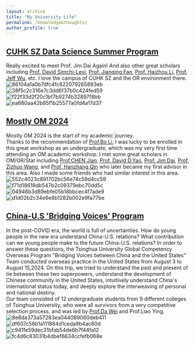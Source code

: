 ```yaml
---
layout: archive
title: "My University Life"
permalink: /knowledge&thoughts/
author_profile: true
---
```


## [CUHK SZ Data Science Summer Program](https://my.31huiyi.com/pc/page/6da70000-cad5-5690-52ea-08dc417ec6e0)
Really excited to meet Prof. Jim Dai Again! And also other great scholars including [Prof. David Simchi-Levi](https://slevi1-mit-edu.ezproxy.canberra.edu.au), [Prof. Jianqing Fan](https://fan.princeton.edu/), [Prof. Haizhou Li](https://sds.cuhk.edu.cn/en/teacher/498), [Prof. Jeff Wu](https://research.gatech.edu/people/jeff-wu), etc. I love the campus of CUHK SZ and the OR environment there.
![86104a1a0b7dfc4fc822079265883eb](https://github.com/user-attachments/assets/2bbdd6a4-7da2-4ab9-9e2e-d8dcc88f594b)
![38f5c2c316e7c3dd6f37b0c424fed59](https://github.com/user-attachments/assets/1620895b-fcd2-49e5-9cfb-e80c05d4082f)
![f22f33d2f20c1bf7b9274b32897f8bb](https://github.com/user-attachments/assets/f8c1956c-f8e3-406d-96c3-1d1d8cec4f06)
![ea680aa42b85f1b25577a0fd4a17d37](https://github.com/user-attachments/assets/563ac21b-6f9c-406c-a4d2-f457d234b19b)

## [Mostly OM 2024](http://www.rccm.tsinghua.edu.cn/mostly_om/home.htm)
Mostly OM 2024 is the start of my academic journey.<br/>
Thanks to the recommendation of [Prof.Bo Li](https://www.sem.tsinghua.edu.cn/en/info/1233/6986.htm), I was lucky to be enrolled in this great workshop as an undergraduate, which was my very first time attending an OM academic workshop. I met some great scholars in OM/OR/Stat including [Prof.CHEN Jian](https://www.sem.tsinghua.edu.cn/en/info/1219/7004.htm), [Prof. David D.Yao](http://www.columbia.edu/~yao/), [Prof. Jim Dai](https://people.orie.cornell.edu/jdai/), [Prof. Zizhuo Wang](https://mypage.cuhk.edu.cn/academics/wangzizhuo/), and [Prof. Hanzhang Qin](https://hanzhangqin.com/) who later became my first advisor in this area. Also I made some friends who had similar interest in this area. 
![552c4023c891702bc56e74c59d4cc59](https://github.com/user-attachments/assets/13d267ae-404a-4f3f-abac-bccdc438713b)
![f71d18618db547b2c09379ebc70dd5c](https://github.com/user-attachments/assets/bfdee165-205d-4802-8a83-f5796512bcdf)
![04946b3d89ebfe05b18bbcec4f7ade9](https://github.com/user-attachments/assets/fa94e9e3-783a-45b2-95bb-60491c80262a)
![d1d02b2c34e6e8b1282b002e9fa77be](https://github.com/user-attachments/assets/8dd11564-a12e-49f1-9010-974115a99bde)


## [China-U.S 'Bridging Voices' Program](https://mp.weixin.qq.com/s/n1-WcOAoJD07Wd3Kr5TQwQ)
In the post-COVID era, the world is full of uncertainties. How do young people in the new era understand China-U.S. relations? What contribution can we young people make to the future China-U.S. relations? In order to answer these questions, the Tsinghua University Global Competency Overseas Program "Bridging Voices between China and the United States" Team conducted overseas practice in the United States from August 3 to August 15,2024. On this trip, we tried to understand the past and present of tie between these two superpowers, understand the development of Chinese community in the United States, intuitively understand China's international status today, and deeply explore the interweaving of personal and national destiny.<br/>
Our team consisted of 12 undergraduate students from 9 different colleges of Tsinghua University, who were all survivors from a very competitive selection process, and was led by [Prof.Da Wei](https://ciss.tsinghua.edu.cn/info/ResearchFellows/1239) and Prof.Liao Ying.
![8e8da373a57283ea044089060deb411](https://github.com/user-attachments/assets/11739889-caf2-41a3-9bfb-b69f630f810d)
![df607c58b1a111884d1ceda9b4ac80d](https://github.com/user-attachments/assets/1e156959-00c3-48ed-b417-a48a241832ff)
![c941fe59dec31bfab54de6b7f44fa12](https://github.com/user-attachments/assets/5548e5d4-f3d4-4589-83b1-b8f00793cef6)
![fc4d6c83031b4dbef6634ccfefb068e](https://github.com/user-attachments/assets/69a80808-d92e-4769-a0b2-13f7c7740bca)

